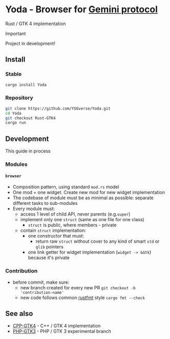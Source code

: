 # Yoda - Browser for [Gemini protocol](https://geminiprotocol.net)

Rust / GTK 4 implementation

> [!IMPORTANT]
> Project in development!
>

## Install

### Stable

``` bash
cargo install Yoda
```

### Repository

``` bash
git clone https://github.com/YGGverse/Yoda.git
cd Yoda
git checkout Rust-GTK4
cargo run
```

## Development

This guide in process

### Modules

#### `browser`

* Composition pattern, using standard `mod.rs` model
* One mod = one widget. Create new mod for new widget implementation
* The codebase of module must be as minimal as possible: separate different tasks to sub-modules
* Every module must:
  * access 1 level of child API, never parents (e.g.`super`)
  * implement only one `struct` (same as one file for one class)
    * `struct` is public, where members - private
  * contain `struct` implementation:
    * one constructor that must:
      * return raw `struct` without cover to any kind of smart `std` or `glib` pointers
    * one link getter for widget implementation (`widget -> &Gtk`) because it's private

### Contribution

* before commit, make sure:
  * new branch created for every new PR `git checkout -b 'contribution-name'`
  * new code follows common [rustfmt](https://rust-lang.github.io/rustfmt/) style `cargo fmt --check`

## See also

* [CPP-GTK4](https://github.com/YGGverse/Yoda/tree/CPP-GTK4) - C++ / GTK 4 implementation
* [PHP-GTK3](https://github.com/YGGverse/Yoda/tree/PHP-GTK3) - PHP / GTK 3 experimental branch